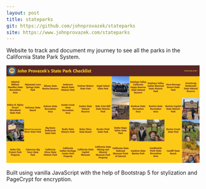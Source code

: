 ```yaml
---
layout: post
title: stateparks
git: https://github.com/johnprovazek/stateparks
site: https://www.johnprovazek.com/stateparks
---
```


Website to track and document my journey to see all the parks in the California State Park System.

[![stateparks](../public/stateparks.png)](https://www.johnprovazek.com/stateparks)

Built using vanilla JavaScript with the help of Bootstrap 5 for stylization and PageCrypt for encryption.
